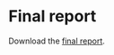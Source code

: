 # Final report

Download the [final report](https://github.com/camillejr/POD-DMD-decompositions/raw/master/final-report/stagiaire_report_kzdybal.pdf).
